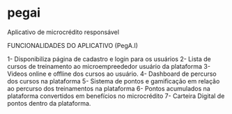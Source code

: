 # pegai
Aplicativo de microcrédito responsável

FUNCIONALIDADES DO APLICATIVO (PegA.I)

 1- Disponibiliza página de cadastro e login para os usuários
 2- Lista de cursos de treinamento ao microempreededor usuário da plataforma
 3- Videos online e offline dos cursos ao usuário.
 4- Dashboard de percurso dos cursos na plataforma
 5- Sistema de pontos e gamificação em relação ao percurso dos treinamentos na plataforma
 6- Pontos acumulados na plataforma convertidos em benefícios no microcrédito
 7- Carteira Digital de pontos dentro da plataforma.  
